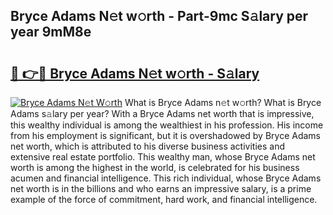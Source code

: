 ## Bryce Adams N𝚎t w𝚘rth - Part-9mc S𝚊lary per year 9mM8e

# <h2><a href="http://gc2uun.nevu.top/?p=Bryce+Adams">🔗 👉🔴 Bryce Adams N𝚎t w𝚘rth - S𝚊lary</a></h2>

[![Bryce Adams N𝚎t W𝚘rth](https://i.imgur.com/Oavwk0R.jpeg)](http://gc2uun.nevu.top/?p=Bryce+Adams)
What is Bryce Adams n𝚎t w𝚘rth? What is Bryce Adams s𝚊lary per year?
With a Bryce Adams net worth that is impressive, this wealthy individual is among the wealthiest in his profession. His income from his employment is significant, but it is overshadowed by Bryce Adams net worth, which is attributed to his diverse business activities and extensive real estate portfolio. This wealthy man, whose Bryce Adams net worth is among the highest in the world, is celebrated for his business acumen and financial intelligence. This rich individual, whose Bryce Adams net worth is in the billions and who earns an impressive salary, is a prime example of the force of commitment, hard work, and financial intelligence.
